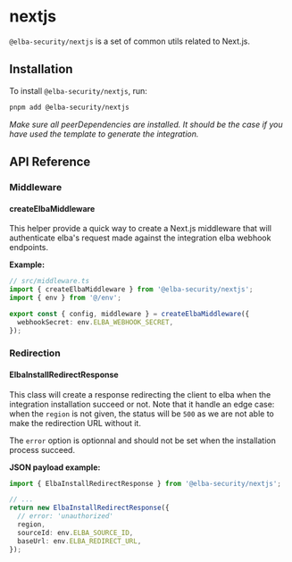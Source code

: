 # nextjs

`@elba-security/nextjs` is a set of common utils related to Next.js.

## Installation

To install `@elba-security/nextjs`, run:

```sh
pnpm add @elba-security/nextjs
```

_Make sure all peerDependencies are installed. It should be the case if you have used the template to generate the integration._

## API Reference

### Middleware

#### createElbaMiddleware

This helper provide a quick way to create a Next.js middleware that will authenticate elba's request made against the integration elba webhook endpoints.

**Example:**

```ts
// src/middleware.ts
import { createElbaMiddleware } from '@elba-security/nextjs';
import { env } from '@/env';

export const { config, middleware } = createElbaMiddleware({
  webhookSecret: env.ELBA_WEBHOOK_SECRET,
});
```

### Redirection

#### ElbaInstallRedirectResponse

This class will create a response redirecting the client to elba when the integration installation succeed or not. Note that it handle an edge case: when the `region` is not given, the status will be `500` as we are not able to make the redirection URL without it.

The `error` option is optionnal and should not be set when the installation process succeed.

**JSON payload example:**

```ts
import { ElbaInstallRedirectResponse } from '@elba-security/nextjs';

// ...
return new ElbaInstallRedirectResponse({
  // error: 'unauthorized'
  region,
  sourceId: env.ELBA_SOURCE_ID,
  baseUrl: env.ELBA_REDIRECT_URL,
});
```
